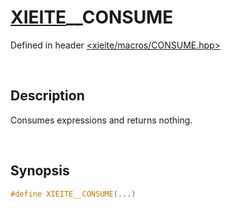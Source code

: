 # [XIEITE](../xieite.md)\_\_CONSUME
Defined in header [<xieite/macros/CONSUME.hpp>](../../include/xieite/macros/CONSUME.hpp)

&nbsp;

## Description
Consumes expressions and returns nothing.

&nbsp;

## Synopsis
```cpp
#define XIEITE__CONSUME(...)
```
